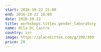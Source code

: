 ```yaml
---
start: 2016-10-22 15:00
end: 2016-10-22 18:00
date: 2016-10-22
title: workshops.titles.gender_laboratory
name: Hila Di Castro
country: isr
image: https://placekitten.com/g/200/300
price: 20
---
```

